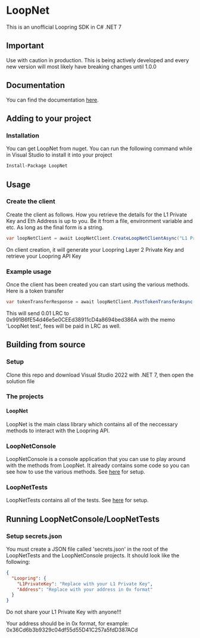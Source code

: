 # LoopNet
This is an unofficial Loopring SDK in C# .NET 7

## Important
Use with caution in production. This is being actively developed and every new version will most likely have breaking changes until 1.0.0

## Documentation
You can find the documentation [here](https://fudgey.io/loopnet/index.html).

## Adding to your project
### Installation
You can get LoopNet from nuget. You can run the following command while in Visual Studio to install it into your project

```bash
Install-Package LoopNet
```

## Usage
### Create the client
Create the client as follows. How you retrieve the details for the L1 Private Key and Eth Address is up to you. Be it from a file, environment variable and etc. As long as the final form is a string.

```csharp
var loopNetClient = await LoopNetClient.CreateLoopNetClientAsync("L1 Private Key", "Eth Address in 0x format");
```
On client creation, it will generate your Loopring Layer 2 Private Key and retrieve your Loopring API Key

### Example usage
Once the client has been created you can start using the various methods. Here is a token transfer

```csharp
var tokenTransferResponse = await loopNetClient.PostTokenTransferAsync("0x991B6fE54d46e5e0CEEd38911cD4a8694bed386A", "LRC", 0.01m, "LRC", "LoopNet test");
```

This will send 0.01 LRC to 0x991B6fE54d46e5e0CEEd38911cD4a8694bed386A with the memo 'LoopNet test', fees will be paid in LRC as well.

## Building from source
### Setup
Clone this repo and download Visual Studio 2022 with .NET 7, then open the solution file

### The projects
#### LoopNet
LoopNet is the main class library which contains all of the neccessary methods to interact with the Loopring API.

### LoopNetConsole
LoopNetConsole is a console application that you can use to play around with the methods from LoopNet. It already contains some code so you can see how to use the various methods. See [here](https://github.com/fudgebucket27/LoopNet#running-loopnetconsoleloopnettests) for setup.

### LoopNetTests
LoopNetTests contains all of the tests. See [here](https://github.com/fudgebucket27/LoopNet#running-loopnetconsoleloopnettests) for setup.

## Running LoopNetConsole/LoopNetTests
### Setup secrets.json
You must create a JSON file called 'secrets.json' in the root of the LoopNetTests and the LoopNetConsole projects. It should look like the following:

```json
{
  "Loopring": {
    "L1PrivateKey": "Replace with your L1 Private Key",
    "Address": "Replace with your address in 0x format"
  }
}
```

Do not share your L1 Private Key with anyone!!!

Your address should be in 0x format, for example: 0x36Cd6b3b9329c04df55d55D41C257a5fdD387ACd
